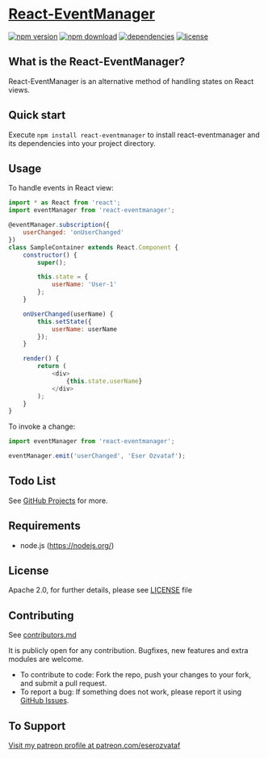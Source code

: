 # [React-EventManager](https://github.com/eserozvataf/react-eventmanager)

[![npm version][npm-image]][npm-url]
[![npm download][download-image]][npm-url]
[![dependencies][dep-image]][dep-url]
[![license][license-image]][license-url]


## What is the React-EventManager?

React-EventManager is an alternative method of handling states on React views.


## Quick start

Execute `npm install react-eventmanager` to install react-eventmanager and its dependencies into your project directory.


## Usage

To handle events in React view:

```js
import * as React from 'react';
import eventManager from 'react-eventmanager';

@eventManager.subscription({
    userChanged: 'onUserChanged'
})
class SampleContainer extends React.Component {
    constructor() {
        super();

        this.state = {
            userName: 'User-1'
        };
    }

    onUserChanged(userName) {
        this.setState({
            userName: userName
        });
    }

    render() {
        return (
            <div>
                {this.state.userName}
            </div>
        );
    }
}
```

To invoke a change:

```js
import eventManager from 'react-eventmanager';

eventManager.emit('userChanged', 'Eser Ozvataf');
```


## Todo List

See [GitHub Projects](https://github.com/eserozvataf/react-eventmanager/projects) for more.


## Requirements

* node.js (https://nodejs.org/)


## License

Apache 2.0, for further details, please see [LICENSE](LICENSE) file


## Contributing

See [contributors.md](contributors.md)

It is publicly open for any contribution. Bugfixes, new features and extra modules are welcome.

* To contribute to code: Fork the repo, push your changes to your fork, and submit a pull request.
* To report a bug: If something does not work, please report it using [GitHub Issues](https://github.com/eserozvataf/react-eventmanager/issues).


## To Support

[Visit my patreon profile at patreon.com/eserozvataf](https://www.patreon.com/eserozvataf)


[npm-image]: https://img.shields.io/npm/v/react-eventmanager.svg?style=flat-square
[npm-url]: https://www.npmjs.com/package/react-eventmanager
[download-image]: https://img.shields.io/npm/dt/react-eventmanager.svg?style=flat-square
[dep-image]: https://img.shields.io/david/eserozvataf/react-eventmanager.svg?style=flat-square
[dep-url]: https://github.com/eserozvataf/react-eventmanager
[license-image]: https://img.shields.io/npm/l/react-eventmanager.svg?style=flat-square
[license-url]: https://github.com/eserozvataf/react-eventmanager/blob/master/LICENSE
